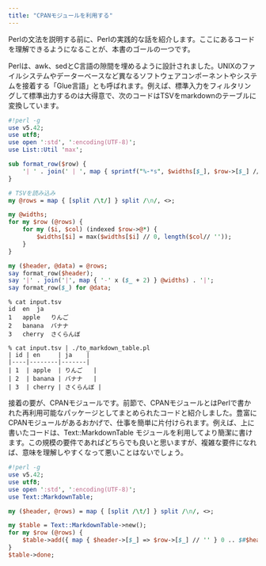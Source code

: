 ```yaml
---
title: "CPANモジュールを利用する"
---
```


Perlの文法を説明する前に、Perlの実践的な話を紹介します。ここにあるコードを理解できるようになることが、本書のゴールの一つです。

Perlは、awk、sedとC言語の隙間を埋めるように設計されました。UNIXのファイルシステムやデーターベースなど異なるソフトウェアコンポーネントやシステムを接着する「Glue言語」とも呼ばれます。例えば、標準入力をフィルタリングして標準出力するのは大得意で、次のコードはTSVをmarkdownのテーブルに変換しています。

```perl:to_markdown_table.pl
#!perl -g
use v5.42;
use utf8;
use open ':std', ':encoding(UTF-8)';
use List::Util 'max';

sub format_row($row) {
    '| ' . join(' | ', map { sprintf("%-*s", $widths[$_], $row->[$_] // '') } 0..$#widths) . ' |'
}

# TSVを読み込み
my @rows = map { [split /\t/] } split /\n/, <>;

my @widths;
for my $row (@rows) {
    for my ($i, $col) (indexed $row->@*) {
        $widths[$i] = max($widths[$i] // 0, length($col// ''));
    }
}

my ($header, @data) = @rows;
say format_row($header);
say '|' . join('|', map { '-' x ($_ + 2) } @widths) . '|';
say format_row($_) for @data;
```

```shell
% cat input.tsv
id	en	ja
1	apple	りんご
2	banana	バナナ
3	cherry	さくらんぼ

% cat input.tsv | ./to_markdown_table.pl
| id | en     | ja    |
|----|--------|-------|
| 1  | apple  | りんご   |
| 2  | banana | バナナ   |
| 3  | cherry | さくらんぼ |
```

接着の要が、CPANモジュールです。前節で、CPANモジュールとはPerlで書かれた再利用可能なパッケージとしてまとめられたコードと紹介しました。豊富にCPANモジュールがあるおかげで、仕事を簡単に片付けられます。例えば、上に書いたコードは、Text::MarkdownTable モジュールを利用してより簡潔に書けます。この規模の要件であればどちらでも良いと思いますが、複雑な要件になれば、意味を理解しやすくなって悪いことはないでしょう。

```perl:to_markdown_table_fixed.pl
#!perl -g
use v5.42;
use utf8;
use open ':std', ':encoding(UTF-8)';
use Text::MarkdownTable;

my ($header, @rows) = map { [split /\t/] } split /\n/, <>;

my $table = Text::MarkdownTable->new();
for my $row (@rows) {
    $table->add({ map { $header->[$_] => $row->[$_] // '' } 0 .. $#$header });
}
$table->done;
```

